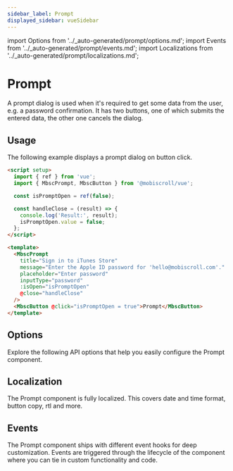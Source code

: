 ```yaml
---
sidebar_label: Prompt
displayed_sidebar: vueSidebar
---
```


import Options from '../\_auto-generated/prompt/options.md';
import Events from '../\_auto-generated/prompt/events.md';
import Localizations from '../\_auto-generated/prompt/localizations.md';

# Prompt

A prompt dialog is used when it's required to get some data from the user, e.g. a password confirmation.
It has two buttons, one of which submits the entered data, the other one cancels the dialog.

## Usage

The following example displays a prompt dialog on button click.

```html
<script setup>
  import { ref } from 'vue';
  import { MbscPrompt, MbscButton } from '@mobiscroll/vue';

  const isPromptOpen = ref(false);

  const handleClose = (result) => {
    console.log('Result:', result);
    isPromptOpen.value = false;
  };
</script>

<template>
  <MbscPrompt
    title="Sign in to iTunes Store"
    message="Enter the Apple ID password for 'hello@mobiscroll.com'."
    placeholder="Enter password"
    inputType="password"
    :isOpen="isPromptOpen"
    @close="handleClose"
  />
  <MbscButton @click="isPromptOpen = true">Prompt</MbscButton>
</template>
```

<div className="option-list">

## Options
Explore the following API options that help you easily configure the Prompt component.

<Options />

## Localization
The Prompt component is fully localized. This covers date and time format, button copy, rtl and more.

<Localizations />

## Events
The Prompt component ships with different event hooks for deep customization. Events are triggered through the lifecycle of the component where you can tie in custom functionality and code.

<Events />

</div>
